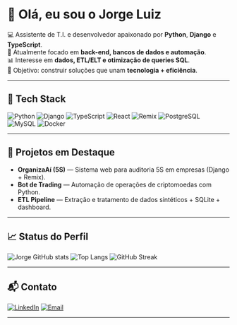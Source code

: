 # 👋 Olá, eu sou o Jorge Luiz  

💻 Assistente de T.I. e desenvolvedor apaixonado por **Python**, **Django** e **TypeScript**.  
🚀 Atualmente focado em **back-end, bancos de dados e automação**.  
📊 Interesse em **dados, ETL/ELT e otimização de queries SQL**.  
🎯 Objetivo: construir soluções que unam **tecnologia + eficiência**.  

---

## 🧰 Tech Stack
![Python](https://img.shields.io/badge/Python-3776AB?logo=python&logoColor=white)
![Django](https://img.shields.io/badge/Django-092E20?logo=django&logoColor=white)
![TypeScript](https://img.shields.io/badge/TypeScript-3178C6?logo=typescript&logoColor=white)
![React](https://img.shields.io/badge/React-20232A?logo=react&logoColor=61DAFB)
![Remix](https://img.shields.io/badge/Remix-000000?logo=remix&logoColor=white)
![PostgreSQL](https://img.shields.io/badge/PostgreSQL-4169E1?logo=postgresql&logoColor=white)
![MySQL](https://img.shields.io/badge/MySQL-4479A1?logo=mysql&logoColor=white)
![Docker](https://img.shields.io/badge/Docker-2496ED?logo=docker&logoColor=white)

---

## 📌 Projetos em Destaque
- **OrganizaAí (5S)** — Sistema web para auditoria 5S em empresas (Django + Remix).  
- **Bot de Trading** — Automação de operações de criptomoedas com Python.  
- **ETL Pipeline** — Extração e tratamento de dados sintéticos + SQLite + dashboard.

<!-- > 👉 Confira mais no [meu portfólio](https://SEUSITE.com) -->

---

## 📈 Status do Perfil
![Jorge GitHub stats](https://github-readme-stats.vercel.app/api?username=Jorgelzz&show_icons=true&theme=radical)
![Top Langs](https://github-readme-stats.vercel.app/api/top-langs/?username=Jorgelzz&layout=compact&theme=radical)
![GitHub Streak](https://streak-stats.demolab.com?user=Jorgelzz&theme=radical&date_format=j%2Fn%5B%2FY%5D)

---

## 📬 Contato
[![LinkedIn](https://img.shields.io/badge/LinkedIn-0A66C2?logo=linkedin&logoColor=white)](https://www.linkedin.com/in/https://www.linkedin.com/in/jorge-luiz-lima-de-oliveira)
[![Email](https://img.shields.io/badge/Email-D14836?logo=gmail&logoColor=white)](mailto:jorgeluiz2027@hotmail.com)

---

